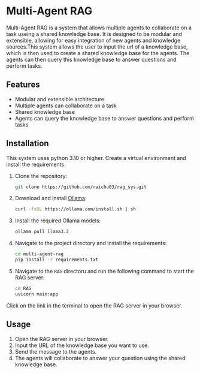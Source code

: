 # Multi-Agent RAG

Multi-Agent RAG is a system that allows multiple agents to collaborate on a task useing a shared knowledge base. It is designed to be modular and extensible, allowing for easy integration of new agents and knowledge sources.This system allows the user to input the url of a knowledge base, which is then used to create a shared knowledge base for the agents. The agents can then query this knowledge base to answer questions and perform tasks.

## Features
- Modular and extensible architecture
- Multiple agents can collaborate on a task
- Shared knowledge base
- Agents can query the knowledge base to answer questions and perform tasks

## Installation
This system uses python 3.10 or higher. Create a virtual environment and install the requirements.

1. Clone the repository:
   ```bash
   git clone https://github.com/raichu03/rag_sys.git
   ```
2. Download and install [Ollama](https://ollama.com/download):
    ```bash
    curl -fsSL https://ollama.com/install.sh | sh
   ```
3. Install the required Ollama models:
   ```bash
   ollama pull llama3.2
   ```
4. Navigate to the project directory and install the requirements:
   ```bash
   cd multi-agent-rag
   pip install -r requirements.txt
   ```
5. Navigate to the `RAG` directoru and run the following command to start the RAG server:
   ```bash
   cd RAG
   uvicorn main:app
   ```
Click on the link in the terminal to open the RAG server in your browser.

## Usage
1. Open the RAG server in your browser.
2. Input the URL of the knowledge base you want to use.
3. Send the message to the agents.
4. The agents will collaborate to answer your question using the shared knowledge base.

